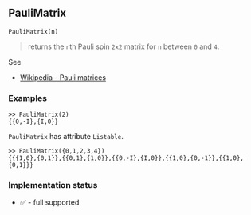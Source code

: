 ## PauliMatrix

``` 
PauliMatrix(n)
```

> returns the `n`th Pauli spin `2x2` matrix for `n` between `0` and `4`.

See
* [Wikipedia - Pauli matrices](https://en.wikipedia.org/wiki/Pauli_matrices) 

### Examples

```
>> PauliMatrix(2) 
{{0,-I},{I,0}}
```

`PauliMatrix` has attribute `Listable`.

```
>> PauliMatrix({0,1,2,3,4})
{{{1,0},{0,1}},{{0,1},{1,0}},{{0,-I},{I,0}},{{1,0},{0,-1}},{{1,0},{0,1}}}
```

### Implementation status

* &#x2705; - full supported
